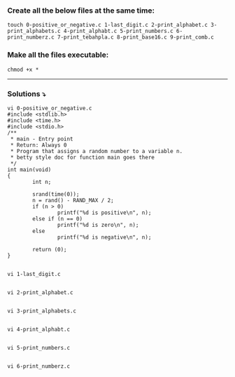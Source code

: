 ### Create all the below files at the same time:

```
touch 0-positive_or_negative.c 1-last_digit.c 2-print_alphabet.c 3-print_alphabets.c 4-print_alphabt.c 5-print_numbers.c 6-print_numberz.c 7-print_tebahpla.c 8-print_base16.c 9-print_comb.c
```
### Make all the files executable:
```
chmod +x * 
```
-----------------------------------------------

### Solutions :arrow_heading_down:

```
vi 0-positive_or_negative.c
#include <stdlib.h>
#include <time.h>
#include <stdio.h>
/**
 * main - Entry point
 * Return: Always 0
 * Program that assigns a random number to a variable n.
 * betty style doc for function main goes there
 */
int main(void)
{
        int n;

        srand(time(0));
        n = rand() - RAND_MAX / 2;
        if (n > 0)
                printf("%d is positive\n", n);
        else if (n == 0)
                printf("%d is zero\n", n);
        else
                printf("%d is negative\n", n);

        return (0);
}


vi 1-last_digit.c


vi 2-print_alphabet.c


vi 3-print_alphabets.c


vi 4-print_alphabt.c


vi 5-print_numbers.c


vi 6-print_numberz.c


```
